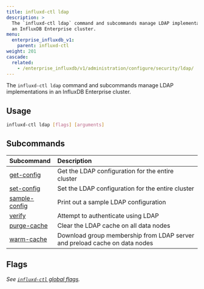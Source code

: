 ```yaml
---
title: influxd-ctl ldap
description: >
  The `influxd-ctl ldap` command and subcommands manage LDAP implementations in
  an InfluxDB Enterprise cluster.
menu:
  enterprise_influxdb_v1:
    parent: influxd-ctl
weight: 201
cascade:
  related: 
    - /enterprise_influxdb/v1/administration/configure/security/ldap/
---
```


The `influxd-ctl ldap` command and subcommands manage LDAP implementations in
an InfluxDB Enterprise cluster.

## Usage

```sh
influxd-ctl ldap [flags] [arguments]
```

## Subcommands

| Subcommand                                                                             | Description                                                                |
| :------------------------------------------------------------------------------------- | :------------------------------------------------------------------------- |
| [get-config](/enterprise_influxdb/v1/reference/cli/influxd-ctl/ldap/get-config/)       | Get the LDAP configuration for the entire cluster                          |
| [set-config](/enterprise_influxdb/v1/reference/cli/influxd-ctl/ldap/set-config/)       | Set the LDAP configuration for the entire cluster                          |
| [sample-config](/enterprise_influxdb/v1/reference/cli/influxd-ctl/ldap/sample-config/) | Print out a sample LDAP configuration                                      |
| [verify](/enterprise_influxdb/v1/reference/cli/influxd-ctl/ldap/verify/)               | Attempt to authenticate using LDAP                                         |
| [purge-cache](/enterprise_influxdb/v1/reference/cli/influxd-ctl/ldap/purge-cache/)     | Clear the LDAP cache on all data nodes                                     |
| [warm-cache](/enterprise_influxdb/v1/reference/cli/influxd-ctl/ldap/warm-cache/)       | Download group membership from LDAP server and preload cache on data nodes |

## Flags

_See [`influxd-ctl` global flags](/enterprise_influxdb/v1/tools/influxd-ctl/#influxd-ctl-global-flags)._




